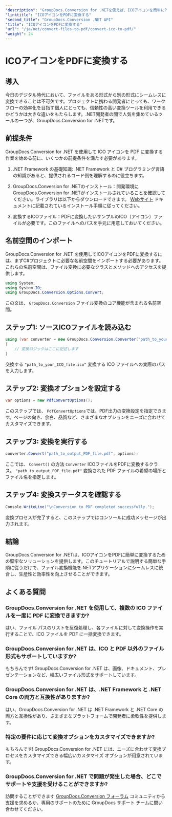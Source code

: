 ```yaml
---
"description": "GroupDocs.Conversion for .NETを使えば、ICOアイコンを簡単にPDFに変換できます。このチュートリアルで紹介する簡単な手順で、生産性を飛躍的に向上させましょう。"
"linktitle": "ICOアイコンをPDFに変換する"
"second_title": "GroupDocs.Conversion .NET API"
"title": "ICOアイコンをPDFに変換する"
"url": "/ja/net/convert-files-to-pdf/convert-ico-to-pdf/"
"weight": 24
---
```


# ICOアイコンをPDFに変換する

## 導入
今日のデジタル時代において、ファイルをある形式から別の形式にシームレスに変換できることは不可欠です。プロジェクトに携わる開発者にとっても、ワークフローの効率化を目指す個人にとっても、信頼性の高い変換ツールを利用できるかどうかは大きな違いをもたらします。.NET開発者の間で人気を集めているツールの一つが、GroupDocs.Conversion for .NETです。
## 前提条件
GroupDocs.Conversion for .NET を使用して ICO アイコンを PDF に変換する作業を始める前に、いくつかの前提条件を満たす必要があります。
1. .NET Framework の基礎知識: .NET Framework と C# プログラミング言語の知識があると、提供されるコード例を理解するのに役立ちます。
   
2. GroupDocs.Conversion for .NETのインストール：開発環境にGroupDocs.Conversion for .NETがインストールされていることを確認してください。ライブラリは以下からダウンロードできます。 [Webサイト](https://releases.groupdocs.com/conversion/net/) ドキュメントに記載されているインストール手順に従ってください。
3. 変換するICOファイル：PDFに変換したいサンプルのICO（アイコン）ファイルが必要です。このファイルへのパスを手元に用意しておいてください。

## 名前空間のインポート
GroupDocs.Conversion for .NET を使用してICOアイコンをPDFに変換するには、まずC#プロジェクトに必要な名前空間をインポートする必要があります。これらの名前空間は、ファイル変換に必要なクラスとメソッドへのアクセスを提供します。

```csharp
using System;
using System.IO;
using GroupDocs.Conversion.Options.Convert;
```
この文は、 `GroupDocs.Conversion` ファイル変換のコア機能が含まれる名前空間。
## ステップ1: ソースICOファイルを読み込む
```csharp
using (var converter = new GroupDocs.Conversion.Converter("path_to_your_ICO_file.ico"))
{
    // 変換ロジックはここに記述します
}
```
交換する `"path_to_your_ICO_file.ico"` 変換する ICO ファイルへの実際のパスを入力します。
## ステップ2: 変換オプションを設定する
```csharp
var options = new PdfConvertOptions();
```
このステップでは、 `PdfConvertOptions`では、PDF出力の変換設定を指定できます。ページの向き、余白、品質など、さまざまなオプションをニーズに合わせてカスタマイズできます。
## ステップ3: 変換を実行する
```csharp
converter.Convert("path_to_output_PDF_file.pdf", options);
```
ここでは、 `Convert()` の方法 `Converter` ICOファイルをPDFに変換するクラス。 `"path_to_output_PDF_file.pdf"` 変換された PDF ファイルの希望の場所とファイル名を指定します。
## ステップ4: 変換ステータスを確認する
```csharp
Console.WriteLine("\nConversion to PDF completed successfully.");
```
変換プロセスが完了すると、このステップではコンソールに成功メッセージが出力されます。

## 結論
GroupDocs.Conversion for .NETは、ICOアイコンをPDFに簡単に変換するための堅牢なソリューションを提供します。このチュートリアルで説明する簡単な手順に従うだけで、ファイル変換機能を.NETアプリケーションにシームレスに統合し、生産性と効率性を向上させることができます。
## よくある質問
### GroupDocs.Conversion for .NET を使用して、複数の ICO ファイルを一度に PDF に変換できますか?
はい、ファイル パスのリストを反復処理し、各ファイルに対して変換操作を実行することで、ICO ファイルを PDF に一括変換できます。
### GroupDocs.Conversion for .NET は、ICO と PDF 以外のファイル形式もサポートしていますか?
もちろんです! GroupDocs.Conversion for .NET は、画像、ドキュメント、プレゼンテーションなど、幅広いファイル形式をサポートしています。
### GroupDocs.Conversion for .NET は、.NET Framework と .NET Core の両方と互換性がありますか?
はい、GroupDocs.Conversion for .NET は .NET Framework と .NET Core の両方と互換性があり、さまざまなプラットフォームで開発者に柔軟性を提供します。
### 特定の要件に応じて変換オプションをカスタマイズできますか?
もちろんです! GroupDocs.Conversion for .NET には、ニーズに合わせて変換プロセスをカスタマイズできる幅広いカスタマイズ オプションが用意されています。
### GroupDocs.Conversion for .NET で問題が発生した場合、どこでサポートや支援を受けることができますか?
訪問することができます [GroupDocs.Conversion フォーラム](https://forum.groupdocs.com/c/conversion/11) コミュニティから支援を求めるか、専用のサポートのために GroupDocs サポート チームに問い合わせてください。